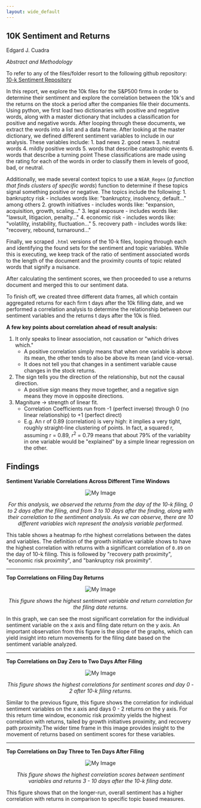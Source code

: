 ```yaml
---
layout: wide_default
---        
```



## 10K Sentiment and Returns

Edgard J. Cuadra

_Abstract and Methodology_

To refer to any of the files/folder resort to the following github repository: [10-k Sentiment Repository](https://github.com/edgardjcuadra/asgn-05-edgardjcuadra)


In this report, we explore the 10k files for the S&P500 firms in order to determine their sentiment and explore the correlation between the 10k's and the returns on the stock a period after the companies file their documents. Using python, we first load two dictionaries with positive and negative words, along with a master dictionary that includes a classification for positive and negative words. After looping through these documents, we extract the words into a list and a data frame. After looking at the master dictionary, we defined different sentiment variables to include in our analysis. These variables include:
    1. bad news
    2. good news
    3. neutral words
    4. mildly positive words
    5. words that describe catastrophic events
    6. words that describe a turning point
These classifications are made using the rating for each of the words in order to classify them in levels of good, bad, or neutral.

Additionally, we made several context topics to use a ```NEAR_Regex``` (_a function that finds clusters of specific words_) function to determine if these topics signal something positive or negative. The topics include the following:
    1. bankruptcy risk - includes words like: "bankruptcy, insolvency, default..." among others
    2. growth initiatives - includes words like: "expansion, acquisition, growth, scaling..."
    3. legal exposure - includes words like: "lawsuit, litigacion, penalty..."
    4. economic risk - includes words like: "volatility, instability, fluctuation..."
    5. recovery path - includes words like: "recovery, rebound, turnaround..."

Finally, we scraped ```.html``` versions of the 10-k files, looping through each and identifying the found sets for the sentiment and topic variables. 
While this is executing, we keep track of the ratio of sentiment associated words to the length of the document and the proximity counts of topic related words that signify a nuisance. 

After calculating the sentiment scores, we then proceeded to use a returns document and merged this to our sentiment data. 

To finish off, we created three different data frames, all which contain aggregated returns for each firm t days after the 10k filling date, and we performed a correlation analysis to determine the relationship between our sentiment variables and the returns t days after the 10k is filed.

**A few key points about correlation ahead of result analysis:**


1. It only speaks to linear association, not causation or "which drives which."
    - A positive correlation simply means that when one variable is above its mean, the other tends to also be above its mean (and vice-versa).
    - It does not tell you that changes in a sentiment variable cause changes in the stock returns.
2. The sign tells you the direction of the relationship, but not the causal direction.
    - A positive sign means they move together, and a negative sign means they move in opposite directions.
3. Magniture -> strength of linear fit.
    - Correlation Coefficients run from -1 (perfect inverse) through 0 (no linear relationship) to +1 (perfect direct)
    - E.g. An r of 0.89 (correlation) is very high: it implies a very tight, roughly straight-line clustering of points. In fact, a squared r, assuming r = 0.89, $r^{2}$ = 0.79 means that about 79% of the variablity in one variable would be "explained" by a simple linear regression on the other.


## Findings

**Sentiment Variable Correlations Across Different Time Windows**

<p align = "center">
    <img src="images/output7.png" alt = "My Image" width = auto height = auto/>
</p>

<p align = "center" style = "font-style: italic">
For this analysis, we observed the returns from the day of the 10-k filing, 0 to 2 days after the filing, and from 3 to 10 days after the finding, along with their correlation to the sentiment analysis.
As we can observe, there are 10 different variables wich represent the analysis variable performed.
</p>

This table shows a heatmap fo rthe highest correlations between the dates and variables. The definition of the growth initiative variable shows to have the highest correlation with returns with a significant correlation of ```0.89``` on the day of 10-k filing. This is followed by "recovery path proximity", "economic risk proximity", and "bankruptcy risk proximity".

---
**Top Correlations on Filing Day Returns**

<p align = "center">
    <img src="images/output4.png" alt = "My Image" width = auto height = auto/>
</p>

<p align = "center" style = "font-style: italic">
This figure shows the highest sentiment variable and return correlation for the filing date returns.
</p>

In this graph, we can see the most significant correlation for the individual sentiment variable on the x axis and filing date return on the y axis.
An important observation from this figure is the slope of the graphs, which can yield insight into return movements for the filing date based on the sentiment variable analyzed.

---
**Top Correlations on Day Zero to Two Days After Filing**
<p align = "center">
    <img src="images/output5.png" alt = "My Image" width = auto height = auto/>
</p>

<p align = "center" style = "font-style: italic">
This figure shows the highest correlations for sentiment scores and day 0 - 2 after 10-k filing returns.
</p>

Similar to the previous figure, this figure shows the correlation for individual sentiment variables on the x axis and days 0 - 2 returns on the y axis. 
For this return time window, economic risk proximity yields the highest correlation with returns, tailed by growth initiatives proximity, and recovery path proximity.The wider time frame in this image provides insight to the movement of returns based on sentiment scores for these variables. 

---
**Top Correlations on Day Three to Ten Days After Filing**
<p align = "center">
    <img src="images/output6.png" alt = "My Image" width = auto height = auto/>
</p>

<p align = "center" style = "font-style: italic">
This figure shows the highest correlation scores between sentiment variables and returns 3 - 10 days after the 10-k filing date.
</p>

This figure shows that on the longer-run, overall sentiment has a higher correlation with returns in comparison to specific topic based measures.

